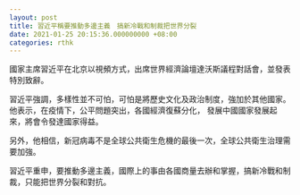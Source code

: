 ```yaml
---
layout: post
title: 習近平稱要推動多邊主義　搞新冷戰和制裁把世界分裂
date: 2021-01-25 20:15:36.000000000 +08:00
categories: rthk
---
```


國家主席習近平在北京以視頻方式，出席世界經濟論壇達沃斯議程對話會，並發表特別致辭。

習近平強調，多樣性並不可怕，可怕是將歷史文化及政治制度，強加於其他國家。他表示，在疫情下，公平問題突出，各國經濟復蘇分化， 發展中國國家發展起來，將會令發達國家得益。

另外，他相信，新冠病毒不是全球公共衛生危機的最後一次，全球公共衛生治理需要加強。

習近平重申，要推動多邊主義，國際上的事由各國商量去辦和掌握，搞新冷戰和制裁，只能把世界分裂和對抗。
